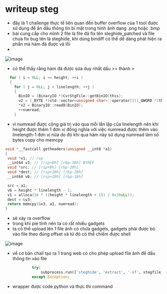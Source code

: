 # writeup steg 
- đây là 1 challenge thực tế liên quan đến buffer overflow của 1 tool được sử dụng để ẩn dấu thông tin bí mật trong hình ảnh dạng .png hoặc .bmp
- bài cung cấp cho mình 2 file là file đã fix tên steghide_patched và file chưa fix bug tên là steghide, khi dùng bindiff có thể dễ dàng phát hiện ra phần mà hàm đã được vá lỗi
-
![image](https://github.com/user-attachments/assets/8bf1d0a4-421e-449b-a143-cba30b179b7b)


- có thể thấy rằng hàm đã được sửa duy nhất dấu >= thành >
```c
  for ( i = 0LL; i <= height; ++i )
  {
    for ( j = 0LL; j < linelength; ++j )
    {
      BinIO = (BinaryIO *)CvrStgFile::getBinIO(this);
      v2 = (_BYTE *)std::vector<unsigned char>::operator[]((_QWORD *)this + 21, j + i * linelength);
      *v2 = BinaryIO::read8(BinIO);
      ++numread;
    }
```
- vì numread được cộng giá trị vào qua mỗi lần lặp của linelength nên khi height được thêm 1 đơn vị đồng nghĩa với việc numread được thêm vào linelength-1 đơn vị nữa do đó khi qua hàm này sử dụng numread làm số bytes copy cho memcpy
 ```c
void *__fastcall getheaders(unsigned __int8 *a1)
{
  void *v1; // rsp
  __int64 v3; // [rsp+0h] [rbp-30h] BYREF
  void *src; // [rsp+8h] [rbp-28h]
  void *dest; // [rsp+10h] [rbp-20h]
  __int64 v6; // [rsp+18h] [rbp-18h]

  src = a1;
  v6 = height * linelength - 1;
  v1 = alloca(16 * ((height * linelength + 15) / 0x10uLL));
  dest = &v3;
  return memcpy(&v3, a1, numread);
}
```
- sẽ xảy ra overflow
- trong khi pie tĩnh nên ta có rất nhiều gadgets
- ta có thể upload lên 1 file ảnh có chứa gadgets, gadgets phải được bỏ vào file theo đúng offset và từ đó có thể chiếm được shell

![image](https://github.com/user-attachments/assets/969f1452-eee4-4471-84d5-d8e790f35ece)

- về cơ bản chall tạo ra 1  trang web có cho phép upload file ảnh để dấu thông tin vào file
```python
            try:
                subprocess.run(['steghide', 'extract', '-sf', stegfile_name, '-p', request.form['passphrase'], '-xf', outfile_name], check=True, timeout=60)
            except Exception:

```

- wrapper được code python và thực thi command
